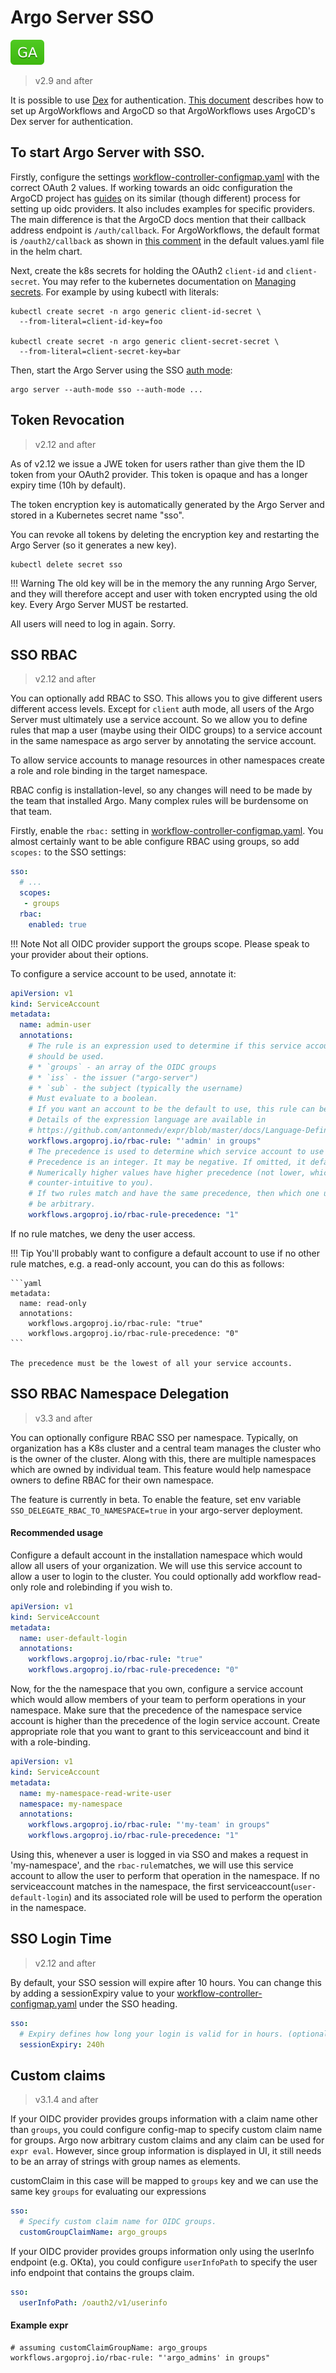 # Argo Server SSO

![GA](assets/ga.svg)

> v2.9 and after

It is possible to use [Dex](https://github.com/dexidp/dex) for authentication. [This document](argo-server-sso-argocd.md) describes how to set up ArgoWorkflows and ArgoCD so that ArgoWorkflows uses ArgoCD's Dex server for authentication.

## To start Argo Server with SSO.

Firstly, configure the settings [workflow-controller-configmap.yaml](workflow-controller-configmap.yaml) with the correct OAuth 2 values. If working towards an oidc configuration the ArgoCD project has [guides](https://argoproj.github.io/argo-cd/operator-manual/user-management/#existing-oidc-provider) on its similar (though different) process for setting up oidc providers. It also includes examples for specific providers. The main difference is that the ArgoCD docs mention that their callback address endpoint is `/auth/callback`.  For ArgoWorkflows, the default format is `/oauth2/callback` as shown in [this comment](https://github.com/argoproj/argo-workflows/blob/93c11a24ff06049c2197149acd787f702e5c1f9b/docs/workflow-controller-configmap.yaml#L329) in the default values.yaml file in the helm chart.

Next, create the k8s secrets for holding the OAuth2 `client-id` and `client-secret`. You may refer to the kubernetes documentation on [Managing secrets](https://kubernetes.io/docs/tasks/configmap-secret/). For example by using kubectl with literals:
```
kubectl create secret -n argo generic client-id-secret \
  --from-literal=client-id-key=foo

kubectl create secret -n argo generic client-secret-secret \
  --from-literal=client-secret-key=bar
```

Then, start the Argo Server using the SSO [auth mode](argo-server-auth-mode.md):

```
argo server --auth-mode sso --auth-mode ...
```

## Token Revocation

> v2.12 and after

As of v2.12 we issue a JWE token for users rather than give them the ID token from your OAuth2 provider. This token is opaque and has a longer expiry time (10h by default).

The token encryption key is automatically generated by the Argo Server and stored in a Kubernetes secret name "sso".

You can revoke all tokens by deleting the encryption key and restarting the Argo Server (so it generates a new key).

```
kubectl delete secret sso
```

!!! Warning
    The old key will be in the memory the any running Argo Server, and they will therefore accept and user with token encrypted using the old key. Every Argo Server MUST be restarted.

All users will need to log in again. Sorry.


## SSO RBAC

> v2.12 and after

You can optionally add RBAC to SSO. This allows you to give different users different access levels. Except for `client` auth mode, all users of the Argo Server must ultimately use a service account. So we allow you to define rules that map a user (maybe using their OIDC groups) to a service account in the same namespace as argo server by annotating the service account.

To allow service accounts to manage resources in other namespaces create a role and role binding in the target namespace.

RBAC config is installation-level, so any changes will need to be made by the team that installed Argo. Many complex rules will be burdensome on that team.

Firstly, enable the `rbac:` setting in [workflow-controller-configmap.yaml](workflow-controller-configmap.yaml). You almost certainly want to be able configure RBAC using groups, so add `scopes:` to the SSO settings:

```yaml
sso:
  # ...
  scopes:
   - groups
  rbac:
    enabled: true
```

!!! Note
    Not all OIDC provider support the groups scope. Please speak to your provider about their options.

To configure a service account to be used, annotate it:

```yaml
apiVersion: v1
kind: ServiceAccount
metadata:
  name: admin-user
  annotations:
    # The rule is an expression used to determine if this service account
    # should be used.
    # * `groups` - an array of the OIDC groups
    # * `iss` - the issuer ("argo-server")
    # * `sub` - the subject (typically the username)
    # Must evaluate to a boolean.
    # If you want an account to be the default to use, this rule can be "true".
    # Details of the expression language are available in
    # https://github.com/antonmedv/expr/blob/master/docs/Language-Definition.md.
    workflows.argoproj.io/rbac-rule: "'admin' in groups"
    # The precedence is used to determine which service account to use whe
    # Precedence is an integer. It may be negative. If omitted, it defaults to "0".
    # Numerically higher values have higher precedence (not lower, which maybe
    # counter-intuitive to you).
    # If two rules match and have the same precedence, then which one used will
    # be arbitrary.
    workflows.argoproj.io/rbac-rule-precedence: "1"
```


If no rule matches, we deny the user access.

!!! Tip
    You'll probably want to configure a default account to use if no other rule matches, e.g. a read-only account, you can do this as follows:

    ```yaml
    metadata:
      name: read-only
      annotations:
        workflows.argoproj.io/rbac-rule: "true"
        workflows.argoproj.io/rbac-rule-precedence: "0"
    ```

    The precedence must be the lowest of all your service accounts.

## SSO RBAC Namespace Delegation

> v3.3 and after

You can optionally configure RBAC SSO per namespace.
Typically, on organization has a K8s cluster and a central team manages the cluster who is the owner of the cluster. Along with this, there are multiple namespaces which are owned by individual team. This feature would help namespace owners to define RBAC for their own namespace.

The feature is currently in beta.
To enable the feature, set env variable `SSO_DELEGATE_RBAC_TO_NAMESPACE=true` in your argo-server deployment.

#### Recommended usage

Configure a default account in the installation namespace which would allow all users of your organization. We will use this service account to allow a user to login to the cluster. You could optionally add workflow read-only role and rolebinding if you wish to.

```yaml
apiVersion: v1
kind: ServiceAccount
metadata:
  name: user-default-login
  annotations:
    workflows.argoproj.io/rbac-rule: "true"
    workflows.argoproj.io/rbac-rule-precedence: "0"
```

Now, for the the namespace that you own, configure a service account which would allow members of your team to perform operations in your namespace.
Make sure that the precedence of the namespace service account is higher than the precedence of the login service account. Create appropriate role that you want to grant to this serviceaccount and bind it with a role-binding.

```yaml
apiVersion: v1
kind: ServiceAccount
metadata:
  name: my-namespace-read-write-user
  namespace: my-namespace
  annotations:
    workflows.argoproj.io/rbac-rule: "'my-team' in groups"
    workflows.argoproj.io/rbac-rule-precedence: "1"
```

Using this, whenever a user is logged in via SSO and makes a request in 'my-namespace', and the `rbac-rule`matches, we will use this service account to allow the user to perform that operation in the namespace. If no serviceaccount matches in the namespace, the first serviceaccount(`user-default-login`) and its associated role will be used to perform the operation in the namespace.

## SSO Login Time

> v2.12 and after

By default, your SSO session will expire after 10 hours. You can change this by adding a sessionExpiry value to your [workflow-controller-configmap.yaml](workflow-controller-configmap.yaml) under the SSO heading.

```yaml
sso:
  # Expiry defines how long your login is valid for in hours. (optional)
  sessionExpiry: 240h
```
## Custom claims

> v3.1.4 and after

If your OIDC provider provides groups information with a claim name other than `groups`, you could configure config-map to specify custom claim name for groups. Argo now arbitrary custom claims and any claim can be used for `expr eval`. However, since group information is displayed in UI, it still needs to be an array of strings with group names as elements.

customClaim in this case will be mapped to `groups` key and we can use the same key `groups` for evaluating our expressions

```yaml
sso:
  # Specify custom claim name for OIDC groups.
  customGroupClaimName: argo_groups
```

If your OIDC provider provides groups information only using the userInfo endpoint (e.g. OKta), you could configure `userInfoPath` to specify the user info endpoint that contains the groups claim.
```yaml
sso:
  userInfoPath: /oauth2/v1/userinfo
```

#### Example expr

```shell
# assuming customClaimGroupName: argo_groups
workflows.argoproj.io/rbac-rule: "'argo_admins' in groups"
```
